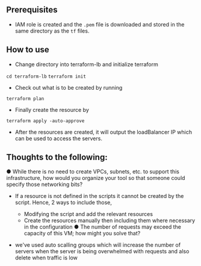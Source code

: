 ## Prerequisites

- IAM role is created and the `.pem` file is downloaded and stored in the same directory as the `tf` files.

## How to use
- Change directory into terraform-lb and initialize terraform

`cd terraform-lb`
`terraform init`

- Check out what is to be created by running

`terraform plan`

- Finally create the resource by

`terraform apply -auto-approve`

- After the resources are created, it will output the loadBalancer IP which can be used to access the servers.

## Thoughts to the following:
● While there is no need to create VPCs, subnets, etc. to support this infrastructure, how
would you organize your tool so that someone could specify those networking bits?
   - If a resource is not defined in the scripts it cannot be created by the script. Hence, 2 ways to include those,
      - Modifying the script and add the relevant resources
      - Create the resources manually then including them where necessary in the configuration
● The number of requests may exceed the capacity of this VM; how might you solve that?

   - we've used auto scalling groups which will increase the number of servers when the server is being overwhelmed with requests and also delete when traffic is low